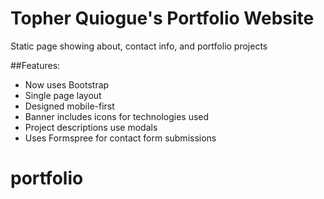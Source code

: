 # Topher Quiogue's Portfolio Website

Static page showing about, contact info, and portfolio projects

##Features:

- Now uses Bootstrap
- Single page layout
- Designed mobile-first
- Banner includes icons for technologies used
- Project descriptions use modals
- Uses Formspree for contact form submissions
# portfolio
